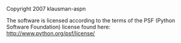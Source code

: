 Copyright 2007 klausman-aspn 

The software is licensed according to the terms of the PSF (Python Software Foundation) license found here: http://www.python.org/psf/license/